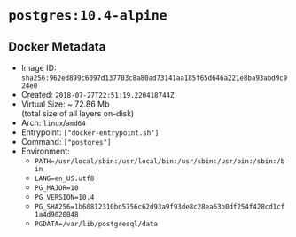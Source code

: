 # `postgres:10.4-alpine`

## Docker Metadata

- Image ID: `sha256:962ed899c6097d137703c8a80ad73141aa185f65d646a221e8ba93abd9c924e0`
- Created: `2018-07-27T22:51:19.220418744Z`
- Virtual Size: ~ 72.86 Mb  
  (total size of all layers on-disk)
- Arch: `linux`/`amd64`
- Entrypoint: `["docker-entrypoint.sh"]`
- Command: `["postgres"]`
- Environment:
  - `PATH=/usr/local/sbin:/usr/local/bin:/usr/sbin:/usr/bin:/sbin:/bin`
  - `LANG=en_US.utf8`
  - `PG_MAJOR=10`
  - `PG_VERSION=10.4`
  - `PG_SHA256=1b60812310bd5756c62d93a9f93de8c28ea63b0df254f428cd1cf1a4d9020048`
  - `PGDATA=/var/lib/postgresql/data`
